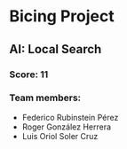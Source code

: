 # Bicing Project
## AI: Local Search
### Score: 11
### Team members:
- Federico Rubinstein Pérez
- Roger González Herrera
- Luis Oriol Soler Cruz

